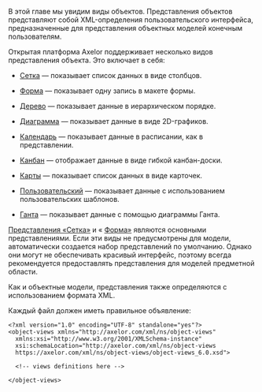 В этой главе мы увидим виды объектов. Представления объектов представляют собой XML-определения пользовательского интерфейса, предназначенные для представления объектных моделей конечным пользователям.

Открытая платформа Axelor поддерживает несколько видов представления объекта. Это включает в себя:

*   [Сетка](grid.html) — показывает список данных в виде столбцов.

*   [Форма](form.html) — показывает одну запись в макете формы.

*   [Дерево](tree.html) — показывает данные в иерархическом порядке.

*   [Диаграмма](charts.html) — показывает данные в виде 2D-графиков.

*   [Календарь](calendar.html) — показывает данные в расписании, как в представлении.

*   [Канбан](kanban.html) — отображает данные в виде гибкой канбан-доски.

*   [Карты](cards.html) — показывает список данных в виде карточек.

*   [Пользовательский](custom.html) — показывает данные с использованием пользовательских шаблонов.

*   [Ганта](gantt.html) — показывает данные с помощью диаграммы Ганта.


[Представления «Сетка»](grid.html) и « [Форма»](form.html) являются основными представлениями. Если эти виды не предусмотрены для модели, автоматически создается набор представлений по умолчанию. Однако они могут не обеспечивать красивый интерфейс, поэтому всегда рекомендуется предоставлять представления для моделей предметной области.

Как и объектные модели, представления также определяются с использованием формата XML.

Каждый файл должен иметь правильное объявление:

    <?xml version="1.0" encoding="UTF-8" standalone="yes"?>
    <object-views xmlns="http://axelor.com/xml/ns/object-views"
      xmlns:xsi="http://www.w3.org/2001/XMLSchema-instance"
      xsi:schemaLocation="http://axelor.com/xml/ns/object-views
      https://axelor.com/xml/ns/object-views/object-views_6.0.xsd">
    
      <!-- views definitions here -->
    
    </object-views>

